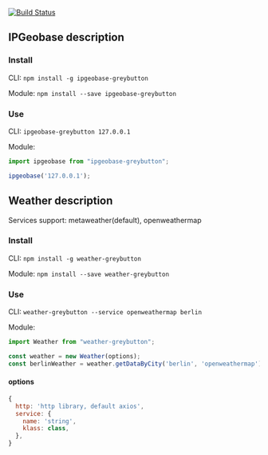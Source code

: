 [![Build Status][build-badge]][build]

[build-badge]: https://img.shields.io/travis/greybutton/ood2-workshop.svg?style=flat-square
[build]: https://travis-ci.org/greybutton/ood2-workshop

## IPGeobase description

### Install

CLI: `npm install -g ipgeobase-greybutton`

Module: `npm install --save ipgeobase-greybutton`

### Use

CLI: `ipgeobase-greybutton 127.0.0.1`

Module:

```js
import ipgeobase from "ipgeobase-greybutton";

ipgeobase('127.0.0.1');
```

## Weather description

Services support: metaweather(default), openweathermap

### Install

CLI: `npm install -g weather-greybutton`

Module: `npm install --save weather-greybutton`

### Use

CLI: `weather-greybutton --service openweathermap berlin`

Module:

```js
import Weather from "weather-greybutton";

const weather = new Weather(options);
const berlinWeather = weather.getDataByCity('berlin', 'openweathermap');
```

#### options

```js
{
  http: 'http library, default axios',
  service: {
    name: 'string',
    klass: class,
  },
}
```
